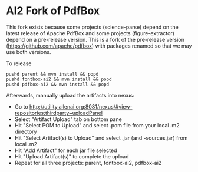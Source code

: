 AI2 Fork of PdfBox
==================

This fork exists because some projects (science-parse) depend on the latest release of Apache PdfBox and some projects (figure-extractor) depend on a pre-release version. This is a fork of the pre-release version (https://github.com/apache/pdfbox) with packages renamed so that we may use both versions.

To release

    pushd parent && mvn install && popd
    pushd fontbox-ai2 && mvn install && popd
    pushd pdfbox-ai2 && mvn install && popd

Afterwards, manually upload the artifacts into nexus:

- Go to http://utility.allenai.org:8081/nexus/#view-repositories;thirdparty~uploadPanel
- Select "Artifact Upload" tab on bottom pane
- Hit "Select POM to Upload" and select .pom file from your local .m2 directory
- Hit "Select Artifact(s) to Upload" and select .jar (and -sources.jar) from local .m2
- Hit "Add Artifact" for each jar file selected
- Hit "Upload Artifact(s)" to complete the upload
- Repeat for all three projects: parent, fontbox-ai2, pdfbox-ai2
